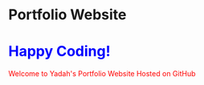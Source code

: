 # Portfolio Website

  <h1 style="color:blue;">Happy Coding! </h1>
  <p style="color:red;">Welcome to Yadah's Portfolio Website Hosted on GitHub</p>
